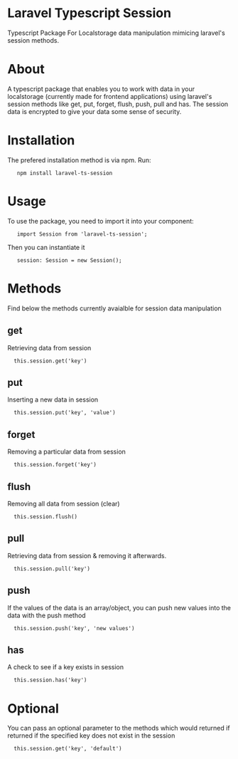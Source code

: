 # Laravel Typescript Session
Typescript Package For Localstorage data manipulation mimicing laravel's session methods.

# About
A typescript package that enables you to work with data in your localstorage (currently made for frontend applications) using laravel's session methods like get, put, forget, flush, push, pull and has. The session data is encrypted to give your data some sense of security.

# Installation
The prefered installation method is via npm. Run:
```
   npm install laravel-ts-session
```

# Usage
To use the package, you need to import it into your component:
```
   import Session from 'laravel-ts-session';
```

Then you can instantiate it
```
   session: Session = new Session();
```

# Methods
Find below the methods currently avaialble for session data manipulation

## get
Retrieving data from session
```
  this.session.get('key')
```

## put
Inserting a new data in session
```
  this.session.put('key', 'value')
```

## forget
Removing a particular data from session
```
  this.session.forget('key')
```

## flush
Removing all data from session (clear)
```
  this.session.flush()
```

## pull
Retrieving data from session & removing it afterwards.
```
  this.session.pull('key')
```

## push
If the values of the data is an array/object, you can push new values into the data with the push method
```
  this.session.push('key', 'new values')
```

## has
A check to see if a key exists in session
```
  this.session.has('key')
```

# Optional
You can pass an optional parameter to the methods which would returned if returned if the specified key does not exist in the session

```
  this.session.get('key', 'default')
```
